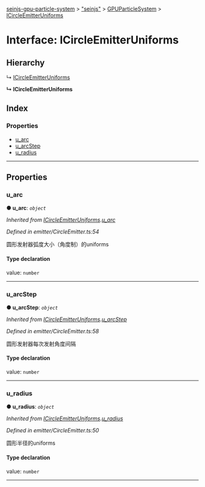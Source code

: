 [seinjs-gpu-particle-system](../README.md) > ["seinjs"](../modules/_seinjs_.md) > [GPUParticleSystem](../modules/_seinjs_.gpuparticlesystem.md) > [ICircleEmitterUniforms](../interfaces/_seinjs_.gpuparticlesystem.icircleemitteruniforms.md)

# Interface: ICircleEmitterUniforms

## Hierarchy

↳  [ICircleEmitterUniforms](icircleemitteruniforms.md)

**↳ ICircleEmitterUniforms**

## Index

### Properties

* [u_arc](_seinjs_.gpuparticlesystem.icircleemitteruniforms.md#u_arc)
* [u_arcStep](_seinjs_.gpuparticlesystem.icircleemitteruniforms.md#u_arcstep)
* [u_radius](_seinjs_.gpuparticlesystem.icircleemitteruniforms.md#u_radius)

---

## Properties

<a id="u_arc"></a>

###  u_arc

**● u_arc**: *`object`*

*Inherited from [ICircleEmitterUniforms](icircleemitteruniforms.md).[u_arc](icircleemitteruniforms.md#u_arc)*

*Defined in emitter/CircleEmitter.ts:54*

圆形发射器弧度大小（角度制）的uniforms

#### Type declaration

 value: `number`

___
<a id="u_arcstep"></a>

###  u_arcStep

**● u_arcStep**: *`object`*

*Inherited from [ICircleEmitterUniforms](icircleemitteruniforms.md).[u_arcStep](icircleemitteruniforms.md#u_arcstep)*

*Defined in emitter/CircleEmitter.ts:58*

圆形发射器每次发射角度间隔

#### Type declaration

 value: `number`

___
<a id="u_radius"></a>

###  u_radius

**● u_radius**: *`object`*

*Inherited from [ICircleEmitterUniforms](icircleemitteruniforms.md).[u_radius](icircleemitteruniforms.md#u_radius)*

*Defined in emitter/CircleEmitter.ts:50*

圆形半径的uniforms

#### Type declaration

 value: `number`

___

